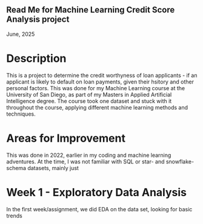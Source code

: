 ## Read Me for Machine Learning Credit Score Analysis project
June, 2025

# Description
This is a project to determine the credit worthyness of loan applicants - if an applicant is likely to default on loan payments, given their hsitory and other personal factors.
This was done for my Machine Learning course at the University of San Diego, as part of my Masters in Applied Artificial Intelligence degree.
The course took one dataset and stuck with it throughout the course, applying different machine learning methods and techniques.

# Areas for Improvement
This was done in 2022, earlier in my coding and machine learning adventures. At the time, I was not familiar with SQL or star- and snowflake-schema datasets, mainly just

# Week 1 - Exploratory Data Analysis
In the first week/assignment, we did EDA on the data set, looking for basic trends

